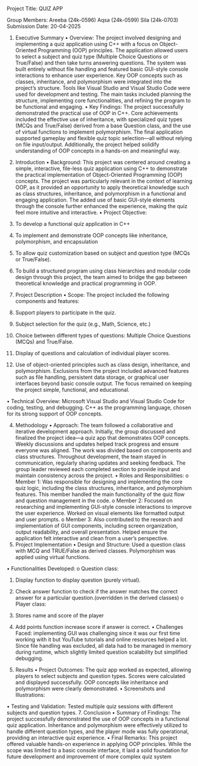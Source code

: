






Project Title:
QUIZ APP



Group Members: 
Areeba (24k-0596)
Aqsa (24k-0599)
Sila (24k-0703)
Submission Date:
20-04-2025
1. Executive Summary 
•	Overview: The project involved designing and implementing a quiz application using C++ with a focus on Object-Oriented Programming (OOP) principles. The application allowed users to select a subject and quiz type (Multiple Choice Questions or True/False) and then take turns answering questions. The system was built entirely without file handling and featured basic GUI-style console interactions to enhance user experience. Key OOP concepts such as classes, inheritance, and polymorphism were integrated into the project’s structure. Tools like Visual Studio and Visual Studio Code were used for development and testing. The main tasks included planning the structure, implementing core functionalities, and refining the program to be functional and engaging.
•	Key Findings: The project successfully demonstrated the practical use of OOP in C++. Core achievements included the effective use of inheritance, with specialized quiz types (MCQs and True/False) derived from a base Question class, and the use of virtual functions to implement polymorphism. The final application supported gameplay and flexible quiz topic selection—all without relying on file input/output. Additionally, the project helped solidify understanding of OOP concepts in a hands-on and meaningful way.

2. Introduction 
•	Background: This project was centered around creating a simple, interactive, file-less quiz application using C++ to demonstrate the practical implementation of Object-Oriented Programming (OOP) concepts. The project was particularly relevant in the context of learning OOP, as it provided an opportunity to apply theoretical knowledge such as class structures, inheritance, and polymorphism in a functional and engaging application. The added use of basic GUI-style elements through the console further enhanced the experience, making the quiz feel more intuitive and interactive.
•	Project Objective: 
1.	To develop a functional quiz application in C++
2.	To implement and demonstrate OOP concepts like inheritance, polymorphism, and encapsulation
3.	To allow quiz customization based on subject and question type (MCQs or True/False).
4.	To build a structured program using class hierarchies and modular code design through this project, the team aimed to bridge the gap between theoretical knowledge and practical programming in OOP.
3. Project Description 
•	Scope: The project included the following components and features:
1.	Support players to participate in the quiz.
2.	Subject selection for the quiz (e.g., Math, Science, etc.)
3.	Choice between different types of questions: Multiple Choice Questions (MCQs) and True/False.
4.	Display of questions and calculation of individual player scores.
5.	Use of object-oriented principles such as class design, inheritance, and polymorphism. 
Exclusions from the project included advanced features such as file handling, persistent data storage, or graphical user interfaces beyond basic console output. The focus remained on keeping the project simple, functional, and educational.

•	Technical Overview: Microsoft Visual Studio and Visual Studio Code for coding, testing, and debugging. C++ as the programming language, chosen for its strong support of OOP concepts.

4. Methodology 
•	Approach: The team followed a collaborative and iterative development approach. Initially, the group discussed and finalized the project idea—a quiz app that demonstrates OOP concepts. Weekly discussions and updates helped track progress and ensure everyone was aligned. The work was divided based on components and class structures. Throughout development, the team stayed in communication, regularly sharing updates and seeking feedback. The group leader reviewed each completed section to provide input and maintain consistency across the project.
•	Roles and Responsibilities: 
o	Member 1: Was responsible for designing and implementing the core quiz logic, including the class structures, inheritance, and polymorphism features. This member handled the main functionality of the quiz flow and question management in the code.
o	Member 2: Focused on researching and implementing GUI-style console interactions to improve the user experience. Worked on visual elements like formatted output and user prompts.
o	Member 3: Also contributed to the research and implementation of GUI components, including screen organization, output readability, and overall presentation. Helped ensure the application felt interactive and clean from a user’s perspective.
5. Project Implementation 
•	Design and Structure: Used a question class with MCQ and TRUE/False as derived classes. Polymorphism was applied using virtual functions. 

•	Functionalities Developed:
o	Question class: 
1.	Display function to display question (purely virtual).
2.	Check answer function to check if the answer matches the correct answer for a particular question.(overridden in the derived classes)
o	Player class:  
1.	Stores name and score of the player
2.	Add points function increase score if answer is correct.
•	Challenges Faced: implementing GUI was challenging since it was our first time working with it but YouTube tutorials and online resources helped a lot. Since file handling was excluded, all data had to be managed in memory during runtime, which slightly limited question scalability but simplified debugging.


6. Results 
•	Project Outcomes: The quiz app worked as expected, allowing players to select subjects and question types. Scores were calculated and displayed successfully. OOP concepts like inheritance and polymorphism were clearly demonstrated.
•	Screenshots and Illustrations:
                                     

•	Testing and Validation: Tested multiple quiz sessions with different subjects and question types.
7. Conclusion 
• Summary of Findings: The project successfully demonstrated the use of OOP concepts in a functional quiz application. Inheritance and polymorphism were effectively utilized to handle different question types, and the player mode was fully operational, providing an interactive quiz experience.
• Final Remarks: This project offered valuable hands-on experience in applying OOP principles. While the scope was limited to a basic console interface, it laid a solid foundation for future development and improvement of more complex quiz system

